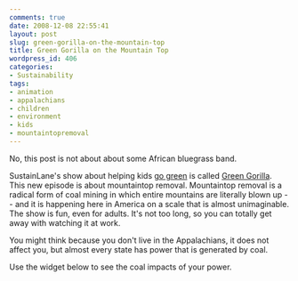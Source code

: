 ```yaml
---
comments: true
date: 2008-12-08 22:55:41
layout: post
slug: green-gorilla-on-the-mountain-top
title: Green Gorilla on the Mountain Top
wordpress_id: 406
categories:
- Sustainability
tags:
- animation
- appalachians
- children
- environment
- kids
- mountaintopremoval
---
```


No, this post is not about about some African bluegrass band. 

SustainLane's show about helping kids [go green](http://www.sustainlane.com) is called [Green Gorilla](http://www.greengorilla.com). This new episode is about mountaintop removal. Mountaintop removal is a radical form of coal mining in which entire mountains are literally blown up -- and it is happening here in America on a scale that is almost unimaginable. The show is fun, even for adults. It's not too long, so you can totally get away with watching it at work.



You might think because you don't live in the Appalachians, it does not affect you, but almost every state has power that is generated by coal.  

Use the widget below to see the coal impacts of your power. 





